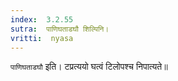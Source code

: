 ```yaml
---
index:  3.2.55
sutra:  पाणिघताडघौ शिल्पिनि।
vritti:  nyasa
---
```


`पाणिघताडघौ` इति। टप्रत्ययो घत्वं टिलोपश्च निपात्यते॥
